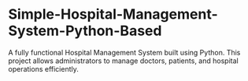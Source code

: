 # Simple-Hospital-Management-System-Python-Based
A fully functional Hospital Management System built using Python. This project allows administrators to manage doctors, patients, and hospital operations efficiently. 
